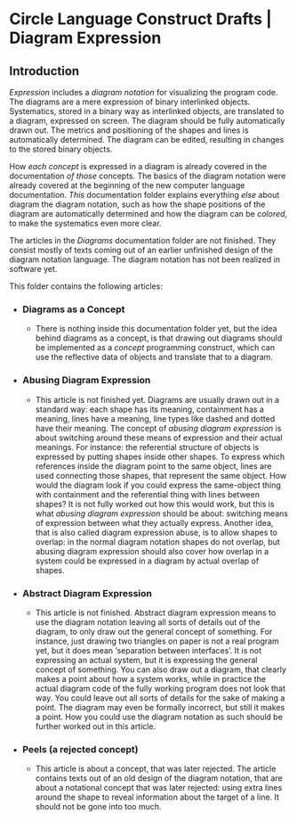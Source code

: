 ﻿Circle Language Construct Drafts | Diagram Expression
=====================================================

Introduction
------------

*Expression* includes a *diagram notation* for visualizing the program code. The diagrams are a mere expression of binary interlinked objects. Systematics, stored in a binary way as interlinked objects, are translated to a diagram, expressed on screen. The diagram should be fully automatically drawn out. The metrics and positioning of the shapes and lines is automatically determined. The diagram can be edited, resulting in changes to the stored binary objects.

How *each concept* is expressed in a diagram is already covered in the documentation *of those* concepts. The basics of the diagram notation were already covered at the beginning of the new computer language documentation. *This* documentation folder explains everything *else* about diagram the diagram notation, such as how the shape positions of the diagram are automatically determined and how the diagram can be *colored*, to make the systematics even more clear. 

The articles in the *Diagrams* documentation folder are not finished. They consist mostly of texts coming out of an earlier unfinished design of the diagram notation language. The diagram notation has not been realized in software yet.

This folder contains the following articles:

- ### Diagrams as a Concept

    - There is nothing inside this documentation folder yet, but the idea behind diagrams as a concept, is that drawing out diagrams should be implemented as a *concept* programming construct, which can use the reflective data of objects and translate that to a diagram.

- ### Abusing Diagram Expression

    - This article is not finished yet. Diagrams are usually drawn out in a standard way: each shape has its meaning, containment has a meaning, lines have a meaning, line types like dashed and dotted have their meaning. The concept of *abusing diagram expression* is about switching around these means of expression and their actual meanings. For instance: the referential structure of objects is expressed by putting shapes inside other shapes. To express which references inside the diagram point to the same object, lines are used connecting those shapes, that represent the same object. How would the diagram look if you could express the same-object thing with containment and the referential thing with lines between shapes? It is not fully worked out how this would work, but this is what *abusing diagram expression* should be about: switching means of expression between what they actually express. Another idea, that is also called diagram expression abuse, is to allow shapes to overlap: in the normal diagram notation shapes do not overlap, but abusing diagram expression should also cover how overlap in a system could be expressed in a diagram by actual overlap of shapes.

- ### Abstract Diagram Expression

    - This article is not finished. Abstract diagram expression means to use the diagram notation leaving all sorts of details out of the diagram, to only draw out the general concept of something. For instance, just drawing two triangles on paper is not a real program yet, but it does mean ‘separation between interfaces’. It is not expressing an actual system, but it is expressing the general concept of something. You can also draw out a diagram, that clearly makes a point about how a system works, while in practice the actual diagram code of the fully working program does not look that way. You could leave out all sorts of details for the sake of making a point. The diagram may even be formally incorrect, but still it makes a point. How you could use the diagram notation as such should be further worked out in this article.

- ### Peels (a rejected concept)

    - This article is about a concept, that was later rejected. The article contains texts out of an old design of the diagram notation, that are about a notational concept that was later rejected: using extra lines around the shape to reveal information about the target of a line. It should not be gone into too much.